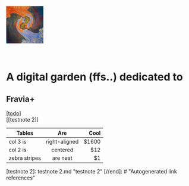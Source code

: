 <img src="attachments/SSF.jpg" width=100 align="middle">
<br>
<br>
<br>

# A digital garden (ffs..) dedicated to 
## Fravia+

[[todo]]
<br>
[[testnote 2]]

| Tables        | Are           | Cool  |
| ------------- |:-------------:| -----:|
| col 3 is      | right-aligned | $1600 |
| col 2 is      | centered      |   $12 |
| zebra stripes | are neat      |    $1 |

[//begin]: # "Autogenerated link references for markdown compatibility"
[todo]: todo.md "Todo"
[testnote 2]: testnote 2.md "testnote 2"
[//end]: # "Autogenerated link references"
